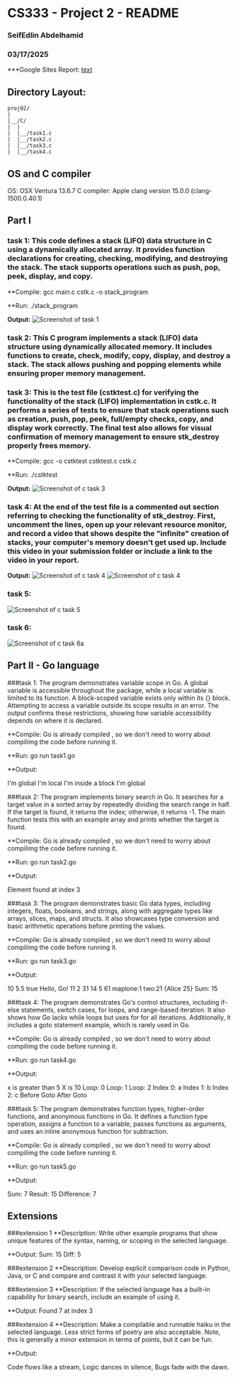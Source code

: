 # CS333 - Project 2 - README
### SeifEdlin Abdelhamid 
### 03/17/2025

***Google Sites Report: [text](https://sites.google.com/colby.edu/seifsproject1/home)

## Directory Layout:
```
proj02/
|
|__/C/
|  |
|  |__/task1.c
|  |__/task2.c
|  |__/task3.c
|  |__/task4.c

```
## OS and C compiler
OS: OSX Ventura 13.6.7 
C compiler: Apple clang version 15.0.0 (clang-1500.0.40.1)

## Part I 
### task 1: This code defines a stack (LIFO) data structure in C using a dynamically allocated array. It provides function declarations for creating, checking, modifying, and destroying the stack. The stack supports operations such as push, pop, peek, display, and copy.

**Compile: gcc main.c cstk.c -o stack_program

**Run: ./stack_program

**Output:**
![Screenshot of task 1](task1.jpg)

 
### task 2: This C program implements a stack (LIFO) data structure using dynamically allocated memory. It includes functions to create, check, modify, copy, display, and destroy a stack. The stack allows pushing and popping elements while ensuring proper memory management.



### task 3: This is the test file (cstktest.c) for verifying the functionality of the stack (LIFO) implementation in cstk.c. It performs a series of tests to ensure that stack operations such as creation, push, pop, peek, full/empty checks, copy, and display work correctly. The final test also allows for visual confirmation of memory management to ensure stk_destroy properly frees memory. 

**Compile: gcc -o cstktest cstktest.c cstk.c

**Run: ./cstktest

**Output:**
![Screenshot of c task 3](task3.jpg)


### task 4: At the end of the test file is a commented out section referring to checking the functionality of stk_destroy. First, uncomment the lines, open up your relevant resource monitor, and record a video that shows despite the "infinite" creation of stacks, your computer's memory doesn't get used up. Include this video in your submission folder or include a link to the video in your report.


**Output:**
![Screenshot of c task 4](task4a.jpg)
![Screenshot of c task 4](task4b.jpg)

### task 5:

![Screenshot of c task 5](task5.jpg)

### task 6:

![Screenshot of c task 6a](task6a.jpg)






## Part II - Go language
###task 1: The program demonstrates variable scope in Go. A global variable is accessible throughout the package, while a local variable is limited to its function. A block-scoped variable exists only within its {} block. Attempting to access a variable outside its scope results in an error. The output confirms these restrictions, showing how variable accessibility depends on where it is declared.

**Compile: Go is already compiled , so we don't need to worry about compilimg the code before running it.

**Run: go run task1.go

**Output: 

I'm global
I'm local
I'm inside a block
I'm global



###task 2: The program implements binary search in Go. It searches for a target value in a sorted array by repeatedly dividing the search range in half. If the target is found, it returns the index; otherwise, it returns -1. The main function tests this with an example array and prints whether the target is found.

**Compile: Go is already compiled , so we don't need to worry about compilimg the code before running it.

**Run: go run task2.go

**Output: 

Element found at index 3




###task 3: The program demonstrates basic Go data types, including integers, floats, booleans, and strings, along with aggregate types like arrays, slices, maps, and structs. It also showcases type conversion and basic arithmetic operations before printing the values.

**Compile: Go is already compiled , so we don't need to worry about compilimg the code before running it.

**Run: go run task3.go

**Output: 

10 5.5 true Hello, Go! 11 2 31 14 5 61 maplone:1 two:21 {Alice 25}
Sum: 15





###task 4: The program demonstrates Go's control structures, including if-else statements, switch cases, for loops, and range-based iteration. It also shows how Go lacks while loops but uses for for all iterations. Additionally, it includes a goto statement example, which is rarely used in Go.

**Compile: Go is already compiled , so we don't need to worry about compilimg the code before running it.

**Run: go run task4.go

**Output: 

x is greater than 5
X is 10
Loop: 0
Loop: 1
Loop: 2
Index 0: a
Index 1: b
Index 2: c
Before Goto 
After Goto



###task 5: The program demonstrates function types, higher-order functions, and anonymous functions in Go. It defines a function type operation, assigns a function to a variable, passes functions as arguments, and uses an inline anonymous function for subtraction.

**Compile: Go is already compiled , so we don't need to worry about compilimg the code before running it.

**Run: go run task5.go

**Output: 

Sum: 7
Result: 15
Difference: 7


## Extensions
###extension 1
**Description: Write other example programs that show unique features of the syntax, naming, or scoping in the selected language.


**Output: 
Sum: 15
Diff: 5

###extension 2
**Description: Develop explicit comparison code in Python, Java, or C and compare and contrast it with your selected language.


###extension 3
**Description: If the selected language has a built-in capability for binary search, include an example of using it.

**Output: Found 7 at index 3



###extension 4
**Description: Make a compilable and runnable haiku in the selected language. Less strict forms of poetry are also acceptable. Note, this is generally a minor extension in terms of points, but it can be fun.

**Output:

Code flows like a stream, 
Logic dances in silence, 
Bugs fade with the dawn.
